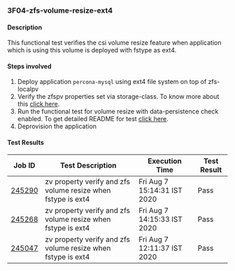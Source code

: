 ### 3F04-zfs-volume-resize-ext4

#### Description

This functional test verifies the csi volume resize feature when application which is using this volume is deployed with fstype as ext4.

#### Steps involved

1. Deploy application `percona-mysql` using ext4 file system on top of zfs-localpv
2. Verify the zfspv properties set via storage-class.  To know more about this [click here](https://github.com/openebs/e2e-tests/tree/master/experiments/zfs-localpv/functional/zv-properties-verify).
3. Run the functional test for volume resize with data-persistence check enabled. To get detailed README for test [click here](https://github.com/openebs/e2e-tests/tree/master/experiments/zfs-localpv/functional/zfs-volume-resize).
4. Deprovision the application

#### Test Results

| Job ID  |      Test Description         | Execution Time |   Test Result   |
|---------|-------------------------------|----------------|-----------------|
|     <a href="https://gitlab.openebs.ci/openebs/e2e-nativek8s/-/jobs/245290">245290</a>           |  zv property verify and zfs volume resize when fstype is ext4           | Fri Aug  7 15:14:31 IST 2020  | Pass |
|     <a href="https://gitlab.openebs.ci/openebs/e2e-nativek8s/-/jobs/245268">245268</a>           |  zv property verify and zfs volume resize when fstype is ext4           | Fri Aug  7 14:15:33 IST 2020  | Pass |
|     <a href="https://gitlab.openebs.ci/openebs/e2e-nativek8s/-/jobs/245047">245047</a>           |  zv property verify and zfs volume resize when fstype is ext4           | Fri Aug  7 12:11:37 IST 2020  | Pass |
